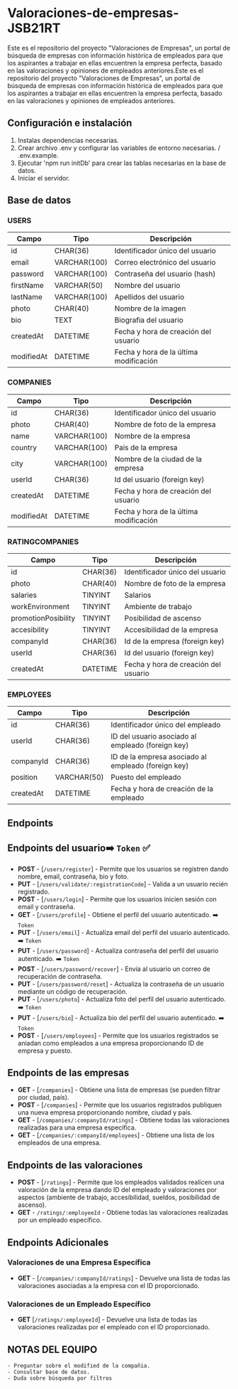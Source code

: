# Valoraciones-de-empresas-JSB21RT

Este es el repositorio del proyecto "Valoraciones de Empresas", un portal de búsqueda de empresas con información histórica de empleados para que los aspirantes a trabajar en ellas encuentren la empresa perfecta, basado en las valoraciones y opiniones de empleados anteriores.Este es el repositorio del proyecto "Valoraciones de Empresas", un portal de búsqueda de empresas con información histórica de empleados para que los aspirantes a trabajar en ellas encuentren la empresa perfecta, basado en las valoraciones y opiniones de empleados anteriores.

## Configuración e instalación

1. Instalas dependencias necesarias.
2. Crear archivo .env y configurar las variables de entorno necesarias. / .env.example.
3. Ejecutar 'npm run initDb' para crear las tablas necesarias en la base de datos.
4. Iniciar el servidor.

## Base de datos

### USERS

| Campo      | Tipo         | Descripción                            |
| ---------- | ------------ | -------------------------------------- |
| id         | CHAR(36)     | Identificador único del usuario        |
| email      | VARCHAR(100) | Correo electrónico del usuario         |
| password   | VARCHAR(100) | Contraseña del usuario (hash)          |
| firstName  | VARCHAR(50)  | Nombre del usuario                     |
| lastName   | VARCHAR(100) | Apellidos del usuario                  |
| photo      | CHAR(40)     | Nombre de la imagen                    |
| bio        | TEXT         | Biografia del usuario                  |
| createdAt  | DATETIME     | Fecha y hora de creación del usuario   |
| modifiedAt | DATETIME     | Fecha y hora de la última modificación |

### COMPANIES

| Campo      | Tipo         | Descripción                            |
| ---------- | ------------ | -------------------------------------- |
| id         | CHAR(36)     | Identificador único del usuario        |
| photo      | CHAR(40)     | Nombre de foto de la empresa           |
| name       | VARCHAR(100) | Nombre de la empresa                   |
| country    | VARCHAR(100) | Pais de la empresa                     |
| city       | VARCHAR(100) | Nombre de la ciudad de la empresa      |
| userId     | CHAR(36)     | Id del usuario (foreign key)           |
| createdAt  | DATETIME     | Fecha y hora de creación del usuario   |
| modifiedAt | DATETIME     | Fecha y hora de la última modificación |

### RATINGCOMPANIES

| Campo               | Tipo     | Descripción                          |
| ------------------- | -------- | ------------------------------------ |
| id                  | CHAR(36) | Identificador único del usuario      |
| photo               | CHAR(40) | Nombre de foto de la empresa         |
| salaries            | TINYINT  | Salarios                             |
| workEnvironment     | TINYINT  | Ambiente de trabajo                  |
| promotionPosibility | TINYINT  | Posibilidad de ascenso               |
| accesibility        | TINYINT  | Accesibilidad de la empresa          |
| companyId           | CHAR(36) | Id de la empresa (foreign key)       |
| userId              | CHAR(36) | Id del usuario (foreign key)         |
| createdAt           | DATETIME | Fecha y hora de creación del usuario |

### EMPLOYEES

| Campo     | Tipo        | Descripción                                         |
| --------- | ----------- | --------------------------------------------------- |
| id        | CHAR(36)    | Identificador único del empleado                    |
| userId    | CHAR(36)    | ID del usuario asociado al empleado (foreign key)   |
| companyId | CHAR(36)    | ID de la empresa asociado al empleado (foreign key) |
| position  | VARCHAR(50) | Puesto del empleado                                 |
| createdAt | DATETIME    | Fecha y hora de creación de la empleado             |

## Endpoints

## Endpoints del usuario➡️ `Token` ✅

- **POST** - [`/users/register`] - Permite que los usuarios se registren dando nombre, email, contraseña, bio y foto.
- **PUT** - [`/users/validate/:registrationCode`] - Valida a un usuario recién registrado.
- **POST** - [`/users/login`] - Permite que los usuarios inicien sesión con email y contraseña.
- **GET** - [`/users/profile`] - Obtiene el perfil del usuario autenticado. ➡️ `Token`
- **PUT** - [`/users/email`] - Actualiza email del perfil del usuario autenticado. ➡️ `Token`
- **PUT** - [`/users/password`] - Actualiza contraseña del perfil del usuario autenticado. ➡️ `Token`
- **POST** - [`/users/password/recover`] - Envía al usuario un correo de recuperación de contraseña.
- **PUT** - [`/users/password/reset`] - Actualiza la contraseña de un usuario mediante un código de recuperación.
- **PUT** - [`/users/photo`] - Actualiza foto del perfil del usuario autenticado. ➡️ `Token`
- **PUT** - [`/users/bio`] - Actualiza bio del perfil del usuario autenticado. ➡️ `Token`
- **POST** - [`/users/employees`] - Permite que los usuarios registrados se aniadan como empleados a una empresa proporcionando ID de empresa y puesto.

## Endpoints de las empresas

- **GET** - [`/companies`] - Obtiene una lista de empresas (se pueden filtrar por ciudad, país).
- **POST** - [`/companies`] - Permite que los usuarios registrados publiquen una nueva empresa proporcionando nombre, ciudad y país.
- **GET** - [`/companies/:companyId/ratings`] - Obtiene todas las valoraciones realizadas para una empresa específica.
- **GET** - [`/companies/:companyId/employees`] - Obtiene una lista de los empleados de una empresa.

## Endpoints de las valoraciones

- **POST** - [`/ratings`] - Permite que los empleados validados realicen una valoración de la empresa dando ID del empleado y valoraciones por aspectos (ambiente de trabajo, accesibilidad, sueldos, posibilidad de ascenso).
- **GET** - `/ratings/:employeeId` - Obtiene todas las valoraciones realizadas por un empleado específico.

## Endpoints Adicionales

### Valoraciones de una Empresa Específica

- **GET** - [`/companies/:companyId/ratings`] - Devuelve una lista de todas las valoraciones asociadas a la empresa con el ID proporcionado.

### Valoraciones de un Empleado Específico

- **GET** [`/ratings/:employeeId`] - Devuelve una lista de todas las valoraciones realizadas por el empleado con el ID proporcionado.

## NOTAS DEL EQUIPO

    - Preguntar sobre el modified de la compañia.
    - Consultar base de datos.
    - Duda sobre búsqueda por filtros
